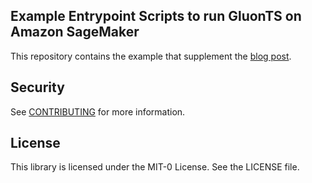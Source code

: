 ## Example Entrypoint Scripts to run GluonTS on Amazon SageMaker

This repository contains the example that supplement the
[blog post](https://aws.amazon.com/blogs/PLACEHOLDER/).

## Security

See [CONTRIBUTING](CONTRIBUTING.md#security-issue-notifications) for more information.

## License

This library is licensed under the MIT-0 License. See the LICENSE file.
